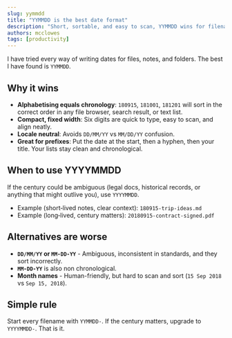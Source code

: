 ```yaml
---
slug: yymmdd
title: "YYMMDD is the best date format"
description: "Short, sortable, and easy to scan, YYMMDD wins for filenames and notes."
authors: mcclowes
tags: [productivity]
---
```


I have tried every way of writing dates for files, notes, and folders. The best I have found is `YYMMDD`.

<!--truncate-->

## Why it wins

- **Alphabetising equals chronology**: `180915`, `181001`, `181201` will sort in the correct order in any file browser, search result, or text list.
- **Compact, fixed width**: Six digits are quick to type, easy to scan, and align neatly.
- **Locale neutral**: Avoids `DD/MM/YY` vs `MM/DD/YY` confusion.
- **Great for prefixes**: Put the date at the start, then a hyphen, then your title. Your lists stay clean and chronological.

## When to use YYYYMMDD

If the century could be ambiguous (legal docs, historical records, or anything that might outlive you), use `YYYYMMDD`.

- Example (short‑lived notes, clear context): `180915-trip-ideas.md`
- Example (long‑lived, century matters): `20180915-contract-signed.pdf`

## Alternatives are worse

- **`DD/MM/YY` or `MM-DD-YY`** - Ambiguous, inconsistent in standards, and they sort incorrectly.
- **`MM-DD-YY`** is also non chronological.
- **Month names** - Human-friendly, but hard to scan and sort (`15 Sep 2018` vs `Sep 15, 2018`).

## Simple rule

Start every filename with `YYMMDD-`. If the century matters, upgrade to `YYYYMMDD-`. That is it.


